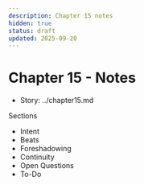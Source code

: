 ```yaml
---
description: Chapter 15 notes
hidden: true
status: draft
updated: 2025-09-20
---
```


# Chapter 15 - Notes

- Story: ../chapter15.md

Sections
- Intent
- Beats
- Foreshadowing
- Continuity
- Open Questions
- To-Do
